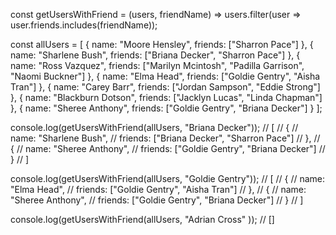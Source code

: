const getUsersWithFriend = (users, friendName) => 
  users.filter(user => user.friends.includes(friendName));

const allUsers = [
  {
    name: "Moore Hensley",
    friends: ["Sharron Pace"]
  },
  {
    name: "Sharlene Bush",
    friends: ["Briana Decker", "Sharron Pace"]
  },
  {
    name: "Ross Vazquez",
    friends: ["Marilyn Mcintosh", "Padilla Garrison", "Naomi Buckner"]
  },
  {
    name: "Elma Head",
    friends: ["Goldie Gentry", "Aisha Tran"]
  },
  {
    name: "Carey Barr",
    friends: ["Jordan Sampson", "Eddie Strong"]
  },
  {
    name: "Blackburn Dotson",
    friends: ["Jacklyn Lucas", "Linda Chapman"]
  },
  {
    name: "Sheree Anthony",
    friends: ["Goldie Gentry", "Briana Decker"]
  }
];

console.log(getUsersWithFriend(allUsers, "Briana Decker")); 
// [
//   {
//     name: "Sharlene Bush",
//     friends: ["Briana Decker", "Sharron Pace"]
//   },
//   {
//     name: "Sheree Anthony",
//     friends: ["Goldie Gentry", "Briana Decker"]
//   }
// ]

console.log(getUsersWithFriend(allUsers, "Goldie Gentry"));
// [
//   {
//     name: "Elma Head",
//     friends: ["Goldie Gentry", "Aisha Tran"]
//   },
//   {
//     name: "Sheree Anthony",
//     friends: ["Goldie Gentry", "Briana Decker"]
//   }
// ]

console.log(getUsersWithFriend(allUsers, "Adrian Cross" )); // []
